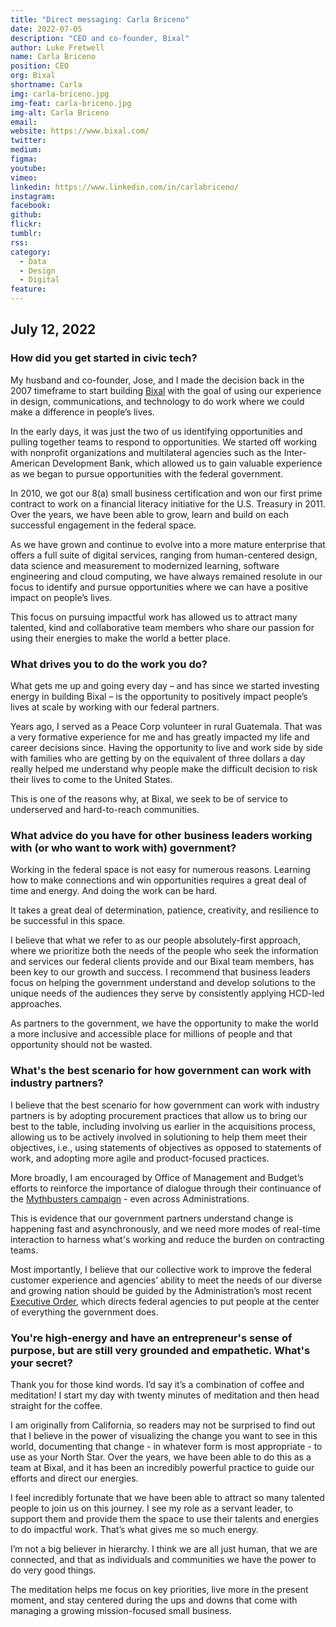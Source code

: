 ```yaml
---
title: "Direct messaging: Carla Briceno"
date: 2022-07-05
description: "CEO and co-founder, Bixal"
author: Luke Fretwell
name: Carla Briceno
position: CEO
org: Bixal
shortname: Carla
img: carla-briceno.jpg
img-feat: carla-briceno.jpg
img-alt: Carla Briceno
email:
website: https://www.bixal.com/
twitter: 
medium:
figma:
youtube:
vimeo:
linkedin: https://www.linkedin.com/in/carlabriceno/
instagram:
facebook:
github:
flickr:
tumblr:
rss:
category:
  - Data
  - Design
  - Digital
feature:
---
```


## July 12, 2022

### How did you get started in civic tech?

My husband and co-founder, Jose, and I made the decision back in the 2007 timeframe to start building [Bixal](https://www.bixal.com/) with the goal of using our experience in design, communications, and technology to do work where we could make a difference in people’s lives.

In the early days, it was just the two of us identifying opportunities and pulling together teams to respond to opportunities. We started off working with nonprofit organizations and multilateral agencies such as the Inter-American Development Bank, which allowed us to gain valuable experience as we began to pursue opportunities with the federal government.

In 2010, we got our 8(a) small business certification and won our first prime contract to work on a financial literacy initiative for the U.S. Treasury in 2011. Over the years, we have been able to grow, learn and build on each successful engagement in the federal space.

As we have grown and continue to evolve into a more mature enterprise that offers a full suite of digital services, ranging from human-centered design, data science and measurement to modernized learning, software engineering and cloud computing, we have always remained resolute in our focus to identify and pursue opportunities where we can have a positive impact on people’s lives.

This focus on pursuing impactful work has allowed us to attract many talented, kind and collaborative team members who share our passion for using their energies to make the world a better place.


### What drives you to do the work you do?

What gets me up and going every day – and has since we started investing energy in building Bixal – is the opportunity to positively impact people’s lives at scale by working with our federal partners.

Years ago, I served as a Peace Corp volunteer in rural Guatemala. That was a very formative experience for me and has greatly impacted my life and career decisions since. Having the opportunity to live and work side by side with families who are getting by on the equivalent of three dollars a day really helped me understand why people make the difficult decision to risk their lives to come to the United States.

This is one of the reasons why, at Bixal, we seek to be of service to underserved and hard-to-reach communities.


### What advice do you have for other business leaders working with (or who want to work with) government?

Working in the federal space is not easy for numerous reasons. Learning how to make connections and win opportunities requires a great deal of time and energy. And doing the work can be hard.

It takes a great deal of determination, patience, creativity, and resilience to be successful in this space.

I believe that what we refer to as our people absolutely-first approach, where we prioritize both the needs of the people who seek the information and services our federal clients provide and our Bixal team members, has been key to our growth and success. I recommend that business leaders focus on helping the government understand and develop solutions to the unique needs of the audiences they serve by consistently applying HCD-led approaches.

As partners to the government, we have the opportunity to make the world a more inclusive and accessible place for millions of people and that opportunity should not be wasted.


### What's the best scenario for how government can work with industry partners?

I believe that the best scenario for how government can work with industry partners is by adopting procurement practices that allow us to bring our best to the table, including involving us earlier in the acquisitions process, allowing us to be actively involved in solutioning to help them meet their objectives, i.e., using statements of objectives as opposed to statements of work, and adopting more agile and product-focused practices.

More broadly, I am encouraged by Office of Management and Budget’s efforts to reinforce the importance of dialogue through their continuance of the [Mythbusters campaign](https://www.whitehouse.gov/wp-content/uploads/2019/05/SIGNED-Myth-Busting-4-Strenthening-Engagement-with-Industry-Partners-through-Innovative-Business-Practices.pdf) - even across Administrations.

This is evidence that our government partners understand change is happening fast and asynchronously, and we need more modes of real-time interaction to harness what's working and reduce the burden on contracting teams.

Most importantly, I believe that our collective work to improve the federal customer experience and agencies’ ability to meet the needs of our diverse and growing nation should be guided by the Administration’s most recent [Executive Order](https://www.whitehouse.gov/briefing-room/presidential-actions/2021/12/13/executive-order-on-transforming-federal-customer-experience-and-service-delivery-to-rebuild-trust-in-government/), which directs federal agencies to put people at the center of everything the government does.


### You're high-energy and have an entrepreneur's sense of purpose, but are still very grounded and empathetic. What's your secret?

 

Thank you for those kind words. I’d say it’s a combination of coffee and meditation! I start my day with twenty minutes of meditation and then head straight for the coffee.

I am originally from California, so readers may not be surprised to find out that I believe in the power of visualizing the change you want to see in this world, documenting that change - in whatever form is most appropriate - to use as your North Star. Over the years, we have been able to do this as a team at Bixal, and it has been an incredibly powerful practice to guide our efforts and direct our energies.

I feel incredibly fortunate that we have been able to attract so many talented people to join us on this journey. I see my role as a servant leader, to support them and provide them the space to use their talents and energies to do impactful work. That’s what gives me so much energy.

I’m not a big believer in hierarchy. I think we are all just human, that we are connected, and that as individuals and communities we have the power to do very good things.

The meditation helps me focus on key priorities, live more in the present moment, and stay centered during the ups and downs that come with managing a growing mission-focused small business.
